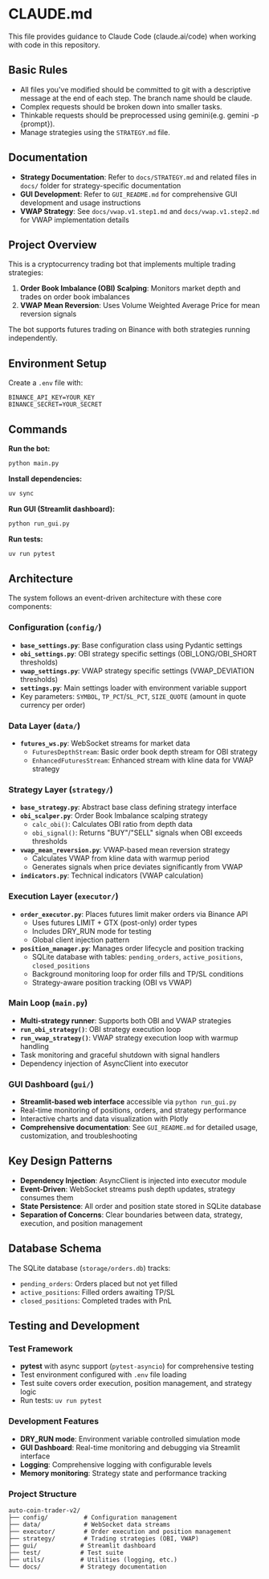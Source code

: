 # CLAUDE.md

This file provides guidance to Claude Code (claude.ai/code) when working with code in this repository.

## Basic Rules

- All files you've modified should be committed to git with a descriptive message at the end of each step. The branch name should be claude.
- Complex requests should be broken down into smaller tasks.
- Thinkable requests should be preprocessed using gemini(e.g. gemini -p {prompt}).
- Manage strategies using the `STRATEGY.md` file.

## Documentation

- **Strategy Documentation**: Refer to `docs/STRATEGY.md` and related files in `docs/` folder for strategy-specific documentation
- **GUI Development**: Refer to `GUI_README.md` for comprehensive GUI development and usage instructions
- **VWAP Strategy**: See `docs/vwap.v1.step1.md` and `docs/vwap.v1.step2.md` for VWAP implementation details

## Project Overview

This is a cryptocurrency trading bot that implements multiple trading strategies:
1. **Order Book Imbalance (OBI) Scalping**: Monitors market depth and trades on order book imbalances
2. **VWAP Mean Reversion**: Uses Volume Weighted Average Price for mean reversion signals

The bot supports futures trading on Binance with both strategies running independently.

## Environment Setup

Create a `.env` file with:
```
BINANCE_API_KEY=YOUR_KEY
BINANCE_SECRET=YOUR_SECRET
```

## Commands

**Run the bot:**
```bash
python main.py
```

**Install dependencies:**
```bash
uv sync
```

**Run GUI (Streamlit dashboard):**
```bash
python run_gui.py
```

**Run tests:**
```bash
uv run pytest
```

## Architecture

The system follows an event-driven architecture with these core components:

### Configuration (`config/`)
- **`base_settings.py`**: Base configuration class using Pydantic settings
- **`obi_settings.py`**: OBI strategy specific settings (OBI_LONG/OBI_SHORT thresholds)
- **`vwap_settings.py`**: VWAP strategy specific settings (VWAP_DEVIATION thresholds)
- **`settings.py`**: Main settings loader with environment variable support
- Key parameters: `SYMBOL`, `TP_PCT`/`SL_PCT`, `SIZE_QUOTE` (amount in quote currency per order)

### Data Layer (`data/`)
- **`futures_ws.py`**: WebSocket streams for market data
  - `FuturesDepthStream`: Basic order book depth stream for OBI strategy
  - `EnhancedFuturesStream`: Enhanced stream with kline data for VWAP strategy

### Strategy Layer (`strategy/`)
- **`base_strategy.py`**: Abstract base class defining strategy interface
- **`obi_scalper.py`**: Order Book Imbalance scalping strategy
  - `calc_obi()`: Calculates OBI ratio from depth data
  - `obi_signal()`: Returns "BUY"/"SELL" signals when OBI exceeds thresholds
- **`vwap_mean_reversion.py`**: VWAP-based mean reversion strategy
  - Calculates VWAP from kline data with warmup period
  - Generates signals when price deviates significantly from VWAP
- **`indicators.py`**: Technical indicators (VWAP calculation)

### Execution Layer (`executor/`)
- **`order_executor.py`**: Places futures limit maker orders via Binance API
  - Uses futures LIMIT + GTX (post-only) order types
  - Includes DRY_RUN mode for testing
  - Global client injection pattern
- **`position_manager.py`**: Manages order lifecycle and position tracking
  - SQLite database with tables: `pending_orders`, `active_positions`, `closed_positions`
  - Background monitoring loop for order fills and TP/SL conditions
  - Strategy-aware position tracking (OBI vs VWAP)

### Main Loop (`main.py`)
- **Multi-strategy runner**: Supports both OBI and VWAP strategies
- **`run_obi_strategy()`**: OBI strategy execution loop
- **`run_vwap_strategy()`**: VWAP strategy execution loop with warmup handling
- Task monitoring and graceful shutdown with signal handlers
- Dependency injection of AsyncClient into executor

### GUI Dashboard (`gui/`)
- **Streamlit-based web interface** accessible via `python run_gui.py`
- Real-time monitoring of positions, orders, and strategy performance
- Interactive charts and data visualization with Plotly
- **Comprehensive documentation**: See `GUI_README.md` for detailed usage, customization, and troubleshooting

## Key Design Patterns

- **Dependency Injection**: AsyncClient is injected into executor module
- **Event-Driven**: WebSocket streams push depth updates, strategy consumes them
- **State Persistence**: All order and position state stored in SQLite database
- **Separation of Concerns**: Clear boundaries between data, strategy, execution, and position management

## Database Schema

The SQLite database (`storage/orders.db`) tracks:
- `pending_orders`: Orders placed but not yet filled
- `active_positions`: Filled orders awaiting TP/SL
- `closed_positions`: Completed trades with PnL

## Testing and Development

### Test Framework
- **pytest** with async support (`pytest-asyncio`) for comprehensive testing
- Test environment configured with `.env` file loading
- Test suite covers order execution, position management, and strategy logic
- Run tests: `uv run pytest`

### Development Features  
- **DRY_RUN mode**: Environment variable controlled simulation mode
- **GUI Dashboard**: Real-time monitoring and debugging via Streamlit interface
- **Logging**: Comprehensive logging with configurable levels
- **Memory monitoring**: Strategy state and performance tracking

### Project Structure
```
auto-coin-trader-v2/
├── config/          # Configuration management
├── data/            # WebSocket data streams  
├── executor/        # Order execution and position management
├── strategy/        # Trading strategies (OBI, VWAP)
├── gui/            # Streamlit dashboard
├── test/           # Test suite
├── utils/          # Utilities (logging, etc.)
└── docs/           # Strategy documentation
```